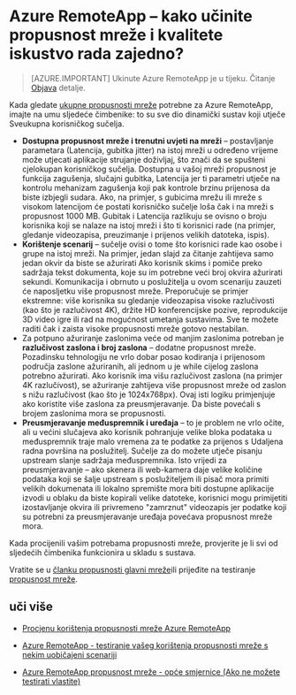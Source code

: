 <properties 
    pageTitle="Azure RemoteApp – kako učinite propusnost mreže i kvalitete iskustvo rada zajedno? | Microsoft Azure"
    description="Saznajte kako propusnost mreže Azure RemoteApp može utjecati na korisničkom kvalitetu sučelja."
    services="remoteapp"
    documentationCenter="" 
    authors="lizap" 
    manager="mbaldwin" />

<tags 
    ms.service="remoteapp" 
    ms.workload="compute" 
    ms.tgt_pltfrm="na" 
    ms.devlang="na" 
    ms.topic="article" 
    ms.date="08/15/2016" 
    ms.author="elizapo" />

# <a name="azure-remoteapp---how-do-network-bandwidth-and-quality-of-experience-work-together"></a>Azure RemoteApp – kako učinite propusnost mreže i kvalitete iskustvo rada zajedno?

> [AZURE.IMPORTANT]
> Ukinute Azure RemoteApp je u tijeku. Čitanje [Objava](https://go.microsoft.com/fwlink/?linkid=821148) detalje.

Kada gledate [ukupne propusnosti mreže](remoteapp-bandwidth.md) potrebne za Azure RemoteApp, imajte na umu sljedeće čimbenike: to su sve dio dinamički sustav koji utječe Sveukupna korisničkog sučelja. 

- **Dostupna propusnost mreže i trenutni uvjeti na mreži** – postavljanje parametara (Latencija, gubitka jitter) na istoj mreži u određeno vrijeme može utjecati aplikacije strujanje doživljaj, što znači da se spušteni cjelokupan korisničkog sučelja. Dostupna u vašoj mreži propusnost je funkcija zagušenja, slučajni gubitka, Latencija jer ti parametri utječe na kontrolu mehanizam zagušenja koji pak kontrole brzinu prijenosa da biste izbjegli sudara.  Ako, na primjer, s gubicima mrežu ili mreže s visokom latencijom će postati korisničko sučelje loša čak i na mreži s propusnost 1000 MB. Gubitak i Latencija razlikuju se ovisno o broju korisnika koji se nalaze na istoj mreži i što ti korisnici rade (na primjer, gledanje videozapisa, preuzimanje i prijenos velikih datoteka, ispis).
- **Korištenje scenarij** – sučelje ovisi o tome što korisnici rade kao osobe i grupe na istoj mreži. Na primjer, jedan slajd za čitanje zahtijeva samo jedan okvir da biste se ažurirati Ako korisnik skims i pomiče preko sadržaja tekst dokumenta, koje su im potrebne veći broj okvira ažurirati sekundi. Komunikacija i obrnuto u poslužitelja u ovom scenariju zauzeti će naposljetku više propusnost mreže. Preporučuje se primjer ekstremne: više korisnika su gledanje videozapisa visoke razlučivosti (kao što je razlučivost 4K), držite HD konferencijske pozive, reprodukcije 3D video igre ili rad na mogućnost umetanja sustavima. Sve te možete raditi čak i zaista visoke propusnosti mreže gotovo nestabilan.
- Za potpuno ažuriranje zaslonima veće od manjim zaslonima potreban je **razlučivost zaslona i broj zaslona** – dodatne propusnost mreže. Pozadinsku tehnologiju ne vrlo dobar posao kodiranja i prijenosom područja zaslone ažuriranih, ali jednom u je while cijelog zaslona potrebno ažurirati. Ako korisnik ima višu razlučivost zaslona (na primjer 4K razlučivost), se ažuriranje zahtijeva više propusnost mreže od zaslon s nižu razlučivost (kao što je 1024x768px). Ovaj isti logiku primjenjuje ako koristite više zaslona za preusmjeravanje. Da biste povećali s brojem zaslonima mora se propusnosti.
- **Preusmjeravanje međuspremnik i uređaja** – to je problem ne vrlo očite, ali u većini slučajeva ako korisnik pohranjuje velike bloka podataka u međuspremnik traje malo vremena za te podatke za prijenos s Udaljena radna površina na poslužitelj. Sučelje za do možete utječe pisanju upstream slanje sadržaja međuspremnika. Isto vrijedi za preusmjeravanje – ako skenera ili web-kamera daje velike količine podataka koji se šalje upstream s poslužiteljem ili pisač mora primiti velikih dokumenata ili lokalno spremište mora biti dostupne aplikacije izvodi u oblaku da biste kopirali velike datoteke, korisnici mogu primijetiti izostavljanje okvira ili privremeno "zamrznut" videozapis jer podatke koji su potrebni za preusmjeravanje uređaja povećava propusnost mreže mora. 

Kada procijenili vašim potrebama propusnosti mreže, provjerite je li svi od sljedećih čimbenika funkcionira u skladu s sustava.

Vratite se u [članku propusnosti glavni mreže](remoteapp-bandwidth.md)ili prijeđite na testiranje [propusnost mreže](remoteapp-bandwidthtests.md).

## <a name="learn-more"></a>uči više
- [Procjenu korištenja propusnosti mreže Azure RemoteApp](remoteapp-bandwidth.md)

- [Azure RemoteApp - testiranje vašeg korištenja propusnosti mreže s nekim uobičajeni scenariji](remoteapp-bandwidthtests.md)

- [Azure RemoteApp propusnost mreže - opće smjernice (Ako ne možete testirati vlastite)](remoteapp-bandwidthguidelines.md)